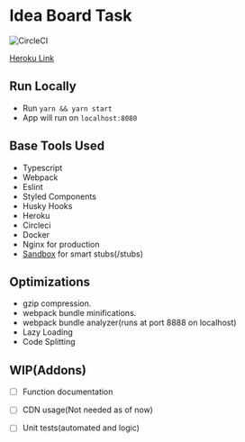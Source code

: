 # Idea Board Task

![CircleCI](https://img.shields.io/circleci/build/github/Mohit21GoJs/bcg-task/master?style=for-the-badge&token=24da5b9aafe35da88df71082e8bd51ef42286d2f)

[Heroku Link](https://tiles-map.herokuapp.com/)

## Run Locally
* Run `yarn && yarn start`
* App will run on `localhost:8080`

## Base Tools Used

-   Typescript
-   Webpack
-   Eslint
-   Styled Components
-   Husky Hooks
-   Heroku
-   Circleci
-   Docker
-   Nginx for production
-   [Sandbox](https://getsandbox.com/) for smart stubs(/stubs)

## Optimizations

-   gzip compression.
-   webpack bundle minifications.
-   webpack bundle analyzer(runs at port 8888 on localhost)
-   Lazy Loading
-   Code Splitting

## WIP(Addons)

-   [ ] Function documentation

-   [ ] CDN usage(Not needed as of now)

-   [ ] Unit tests(automated and logic)
